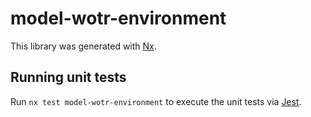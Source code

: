 # model-wotr-environment

This library was generated with [Nx](https://nx.dev).

## Running unit tests

Run `nx test model-wotr-environment` to execute the unit tests via [Jest](https://jestjs.io).
